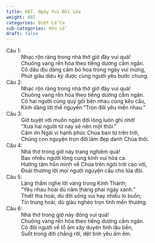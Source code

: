 ```yaml
---
title: 887. Ngày Vui Đôi Lứa
weight: 887
categories: Biệt Lễ Ca
sub-categories: Hôn Lễ
draft: false
---
```

<dl><dt>Câu 1:</dt><dd data-verse="1">Nhạc rộn ràng trong nhà thờ giờ đây vui quá! <br/>Chuông vang rền hòa theo tiếng dương cầm ngân. <br/>Cô dâu dịu dàng cầm bó hoa trong ngày vui mừng, <br/>Phút giâu diệu kỳ được cùng người yêu bước chung. </dd><dt>Câu 2:</dt><dd data-verse="2">Nhạc rộn ràng trong nhà thờ giờ đây vui quá! <br/>Chuông vang rền hòa theo tiếng dương cầm ngân. <br/>Có hai người cùng quỳ gối bên nhau cùng kêu cầu, <br/>Kính dâng lời thề nguyền “Trọn đời yêu mến nhau.” </dd><dt>Câu 3:</dt><dd data-verse="3">Giờ tuyệt vời muôn ngàn đời lòng luôn ghi nhớ! <br/>“Xưa hai người từ nay sẽ nên một thôi.” <br/>Cám ơn Ngài vì hạnh phúc Chúa ban từ trên trời, <br/>Chúng con nguyện trọn đời làm đẹp danh Chúa thôi. </dd><dt>Câu 4:</dt><dd data-verse="4">Nhà thờ trong giờ này trang nghiêm quá! <br/>Bao nhiêu người lòng cung kính vui hòa ca. <br/>Hướng tâm hồn mình về Chúa trên ngôi trời cao vời, <br/>Đoái thương lời mọi người nguyện cầu cho lứa đôi. </dd><dt>Câu 5:</dt><dd data-verse="5">Lặng thầm nghe lời vàng trong Kinh Thánh; <br/>“Yêu nhau hoài dù năm tháng phai ngày xanh.” <br/>Thiết tha hoài, dù đời sống vui hay nhiều lo buồn; <br/>Tín trung hoài, dù giàu nghèo trọn tình mến thương. </dd><dt>Câu 6:</dt><dd data-verse="6">Nhà thờ trong giờ này đông vui quá! <br/>Chuông vang rền hòa theo tiếng dương cầm ngân. <br/>Có đôi người về tổ ấm xây duyên tình lâu bền, <br/>Suốt trong đời chẳng rời, dệt tình yêu ấm êm. </dd></dl>